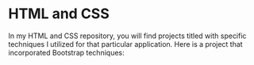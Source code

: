 # HTML and CSS
In my HTML and CSS repository, you will find projects titled with specific techniques I utilized for that particular application.
Here is a project that incorporated Bootstrap techniques:
